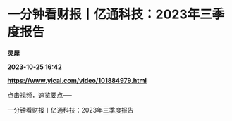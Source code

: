 # 一分钟看财报丨亿通科技：2023年三季度报告
**灵犀**

**2023-10-25 16:42**

**https://www.yicai.com/video/101884979.html**

点击视频，速览要点──

一分钟看财报丨亿通科技：2023年三季度报告